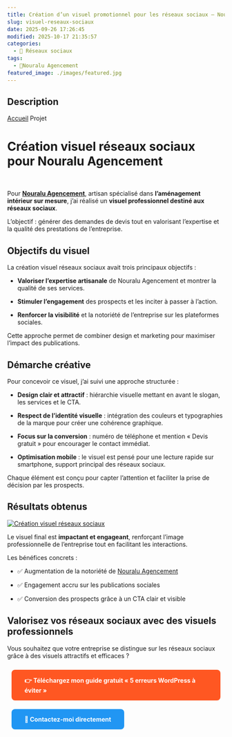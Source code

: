 ```yaml
---
title: Création d’un visuel promotionnel pour les réseaux sociaux – Nouralu Agencement
slug: visuel-reseaux-sociaux
date: 2025-09-26 17:26:45
modified: 2025-10-17 21:35:57
categories:
  - 📱 Réseaux sociaux
tags:
  - 🏡Nouralu Agencement
featured_image: ./images/featured.jpg
---
```


## Description

<a href="https://gregory-delmas-designer.fr"></a>			</a>
			<a href="https://gregory-delmas-designer.fr">Accueil</a>  Projet		
					<h1>Création visuel réseaux sociaux pour Nouralu Agencement</h1>				
		<p>Pour <a href="https://nouralu-agencement.fr/" target="_blank" rel="noopener"><strong data-start="303" data-end="325">Nouralu Agencement</strong></a>, artisan spécialisé dans <strong data-start="351" data-end="389">l’aménagement intérieur sur mesure</strong>, j’ai réalisé un <strong data-start="407" data-end="459">visuel professionnel destiné aux réseaux sociaux</strong>.</p>
<p>L’objectif : générer des demandes de devis tout en valorisant l’expertise et la qualité des prestations de l’entreprise.</p>		
					<h2>Objectifs du visuel</h2>				
		<p data-start="616" data-end="687">La création visuel réseaux sociaux avait trois principaux objectifs :</p>
<ul data-start="689" data-end="964">
<li data-start="689" data-end="790">
<p data-start="691" data-end="790"><strong data-start="691" data-end="727">Valoriser l’expertise artisanale</strong> de Nouralu Agencement et montrer la qualité de ses services.</p>
</li>
<li data-start="791" data-end="870">
<p data-start="793" data-end="870"><strong data-start="793" data-end="818">Stimuler l’engagement</strong> des prospects et les inciter à passer à l’action.</p>
</li>
<li data-start="871" data-end="964">
<p data-start="873" data-end="964"><strong data-start="873" data-end="900">Renforcer la visibilité</strong> et la notoriété de l’entreprise sur les plateformes sociales.</p>
</li>
</ul>
<p data-start="966" data-end="1063">Cette approche permet de combiner design et marketing pour maximiser l’impact des publications.</p>		
					<h2>Démarche créative</h2>				
		<p data-start="1094" data-end="1158">Pour concevoir ce visuel, j’ai suivi une approche structurée :</p>
<ul data-start="1160" data-end="1647">
<li data-start="1160" data-end="1267">
<p data-start="1162" data-end="1267"><strong data-start="1162" data-end="1191">Design clair et attractif</strong> : hiérarchie visuelle mettant en avant le slogan, les services et le CTA.</p>
</li>
<li data-start="1268" data-end="1398">
<p data-start="1270" data-end="1398"><strong data-start="1270" data-end="1304">Respect de l’identité visuelle</strong> : intégration des couleurs et typographies de la marque pour créer une cohérence graphique.</p>
</li>
<li data-start="1399" data-end="1518">
<p data-start="1401" data-end="1518"><strong data-start="1401" data-end="1428">Focus sur la conversion</strong> : numéro de téléphone et mention « Devis gratuit » pour encourager le contact immédiat.</p>
</li>
<li data-start="1519" data-end="1647">
<p data-start="1521" data-end="1647"><strong data-start="1521" data-end="1544">Optimisation mobile</strong> : le visuel est pensé pour une lecture rapide sur smartphone, support principal des réseaux sociaux.</p>
</li>
</ul>
<p data-start="1649" data-end="1752">Chaque élément est conçu pour capter l’attention et faciliter la prise de décision par les prospects.</p>		
					<h2>Résultats obtenus</h2>				
																<a href="https://forms.gle/XPzdjn7uAzDaTvCn9" target="_blank">
							<img width="819" height="1024" src="./images/image-1.jpg" alt="Création visuel réseaux sociaux" srcset="https://gregory-delmas-designer.fr/wp-content/uploads/2025/09/Demande-de-devis-Nouralu-Agencement-819x1024.jpg 819w, https://gregory-delmas-designer.fr/wp-content/uploads/2025/09/Demande-de-devis-Nouralu-Agencement-240x300.jpg 240w, https://gregory-delmas-designer.fr/wp-content/uploads/2025/09/Demande-de-devis-Nouralu-Agencement-768x960.jpg 768w, https://gregory-delmas-designer.fr/wp-content/uploads/2025/09/Demande-de-devis-Nouralu-Agencement-1228x1536.jpg 1228w, https://gregory-delmas-designer.fr/wp-content/uploads/2025/09/Demande-de-devis-Nouralu-Agencement.jpg 1350w" sizes="(max-width: 819px) 100vw, 819px" />								</a>
		<p data-start="1783" data-end="1920">Le visuel final est <strong data-start="1803" data-end="1829">impactant et engageant</strong>, renforçant l’image professionnelle de l’entreprise tout en facilitant les interactions.</p>
<p data-start="1922" data-end="1948">Les bénéfices concrets :</p>
<ul data-start="1950" data-end="2122">
<li data-start="1950" data-end="2006">
<p data-start="1952" data-end="2006">✅ Augmentation de la notoriété de <a href="https://nouralu-agencement.fr/" target="_blank" rel="noopener">Nouralu Agencement</a></p>
</li>
<li data-start="2007" data-end="2059">
<p data-start="2009" data-end="2059">✅ Engagement accru sur les publications sociales</p>
</li>
<li data-start="2060" data-end="2122">
<p data-start="2062" data-end="2122">✅ Conversion des prospects grâce à un CTA clair et visible</p>
</li>
</ul>		
					<h2>Valorisez vos réseaux sociaux avec des visuels professionnels</h2>				
		<p>Vous souhaitez que votre entreprise se distingue sur les réseaux sociaux grâce à des visuels attractifs et efficaces ?</p>		
					<!-- Bloc CTA animé -->
  <!-- Bouton 1 : Guide gratuit -->
  <a href="https://gregory-delmas-webdesigner.systeme.io/guide-wordpress-gratuit" 
     style="
        display:inline-block;
        padding:15px 30px;
        margin:10px;
        background-color:#FF5722;
        color:#fff;
        font-weight:bold;
        text-decoration:none;
        border-radius:8px;
        opacity:0;
        transform:translateY(30px);
        animation: fadeSlide 1s forwards;
        animation-delay:0.3s;
        transition: background-color 0.3s ease;
     "
     onmouseover="this.style.backgroundColor='#e64a19';"
     onmouseout="this.style.backgroundColor='#FF5722';"
  >
    👉 Téléchargez mon guide gratuit « 5 erreurs WordPress à éviter »
  </a>
  <!-- Bouton 2 : Contact -->
  <a href="https://gregory-delmas-designer.fr/contact/" 
     style="
        display:inline-block;
        padding:15px 30px;
        margin:10px;
        background-color:#2196F3;
        color:#fff;
        font-weight:bold;
        text-decoration:none;
        border-radius:8px;
        opacity:0;
        transform:translateY(30px);
        animation: fadeSlide 1s forwards;
        animation-delay:0.6s;
        transition: background-color 0.3s ease;
     "
     onmouseover="this.style.backgroundColor='#1976D2';"
     onmouseout="this.style.backgroundColor='#2196F3';"
  >
    🚀 Contactez-moi directement
  </a>
<!-- Animations CSS -->
<style>
@keyframes fadeSlide {
  0% {
    opacity: 0;
    transform: translateY(30px);
  }
  100% {
    opacity: 1;
    transform: translateY(0);
  }
}
</style>
